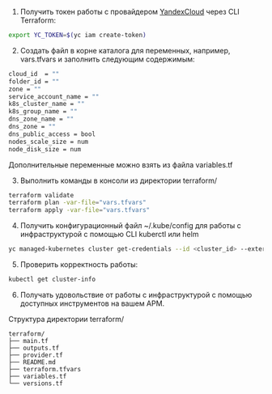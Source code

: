 1. Получить токен работы с провайдером [YandexCloud](https://yandex.cloud/ru/docs/tutorials/infrastructure-management/terraform-quickstart) через CLI Terraform:
```bash
export YC_TOKEN=$(yc iam create-token)
```
2. Создать файл в корне каталога для переменных, например, vars.tfvars и заполнить следующим содержимым:
```bash
cloud_id  = ""
folder_id = ""
zone = ""
service_account_name = ""
k8s_cluster_name = ""
k8s_group_name = ""
dns_zone_name = ""
dns_zone = ""
dns_public_access = bool
nodes_scale_size = num
node_disk_size = num
```
Дополнительные переменные можно взять из файла variables.tf

3. Выполнить команды в консоли из директории terraform/
```bash
terraform validate
terraform plan -var-file="vars.tfvars"
terraform apply -var-file="vars.tfvars"
```
4. Получить конфигурационный файл ~/.kube/config для работы с инфраструктурой с помощью CLI kuberctl или helm
```bash
yc managed-kubernetes cluster get-credentials --id <cluster_id> --external
```
5. Проверить корректность работы:
```bash
kubectl get cluster-info
```
6. Получать удовольствие от работы с инфраструктурой с помощью доступных инструментов на вашем АРМ.

Структура директории terraform/
```
terraform/
├── main.tf
├── outputs.tf
├── provider.tf
├── README.md
├── terraform.tfvars
├── variables.tf
└── versions.tf
```